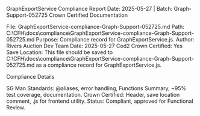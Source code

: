 GraphExportService Compliance Report
Date: 2025-05-27 | Batch: Graph-Support-052725
Crown Certified Documentation

File: GraphExportService-compliance-Graph-Support-052725.md
Path: C:\CFH\docs\compliance\GraphExportService-compliance-Graph-Support-052725.md
Purpose: Compliance record for GraphExportService.js.
Author: Rivers Auction Dev Team
Date: 2025-05-27
Cod2 Crown Certified: Yes
Save Location: This file should be saved to C:\CFH\docs\compliance\GraphExportService-compliance-Graph-Support-052725.md as a compliance record for GraphExportService.js.

Compliance Details

SG Man Standards: @aliases, error handling, Functions Summary, ~95% test coverage, documentation.
Crown Certified: Header, save location comment, .js for frontend utility.
Status: Compliant, approved for Functional Review.

